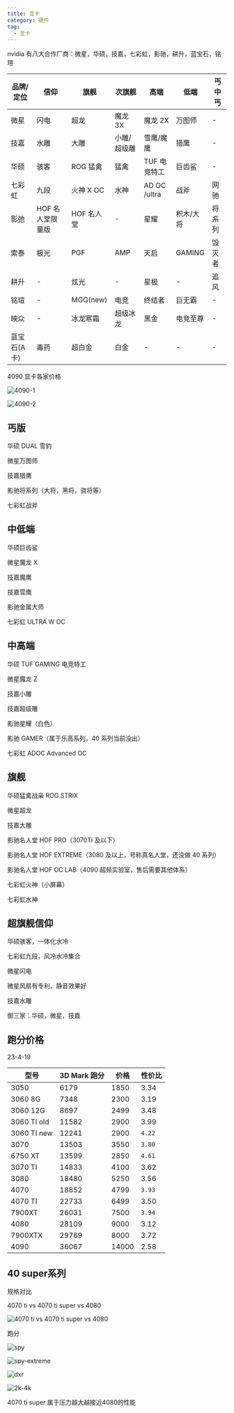 ```yaml
---
title: 显卡
category: 硬件
tag:
  - 显卡
---
```


nvidia 有八大合作厂商：微星，华硕，技嘉，七彩虹，影驰，耕升，蓝宝石，铭瑄

| 品牌/定位    | 信仰             | 旗舰       | 次旗舰      | 高端         | 低端      | 丐中丐 |
| ------------ | ---------------- | ---------- | ----------- | ------------ | --------- | ------ |
| 微星         | 闪电             | 超龙       | 魔龙 3X     | 魔龙 2X      | 万图师    | -      |
| 技嘉         | 水雕             | 大雕       | 小雕/超级雕 | 雪鹰/魔鹰    | 猎鹰      | -      |
| 华硕         | 骇客             | ROG 猛禽   | 猛禽        | TUF 电竞特工 | 巨齿鲨    | -      |
| 七彩虹       | 九段             | 火神 X OC  | 水神        | AD OC /ultra | 战斧      | 网驰   |
| 影弛         | HOF 名人堂限量版 | HOF 名人堂 | -           | 星耀         | 积木/大将 | 将系列 |
| 索泰         | 极光             | PGF        | AMP         | 天启         | GAMING    | 毁灭者 |
| 耕升         | -                | 炫光       | -           | 星极         | -         | 追风   |
| 铭瑄         | -                | MGG(new)   | 电竞        | 终结者       | 巨无霸    | -      |
| 映众         | -                | 冰龙寒霜   | 超级冰龙    | 黑金         | 电竞至尊  | -      |
| 蓝宝石(A 卡) | 毒药             | 超白金     | 白金        | -            | -         | -      |

4090 显卡各家价格

![4090-1](./assets/4090-1.png)

![4090-2](./assets/4090-2.png)

## 丐版

华硕 DUAL 雪豹

微星万图师

技嘉猎鹰

影驰将系列（大将，黑将，骁将等）

七彩虹战斧

## 中低端

华硕巨齿鲨

微星魔龙 X

技嘉魔鹰

技嘉雪鹰

影驰金属大师

七彩虹 ULTRA W OC

## 中高端

华硕 TUF GAMING 电竞特工

微星魔龙 Z

技嘉小雕

技嘉超级雕

影驰星耀（白色）

影驰 GAMER（属于乐高系列，40 系列当前没出）

七彩虹 ADOC Advanced OC

## 旗舰

华硕猛禽战枭 ROG STRIX

微星超龙

技嘉大雕

影驰名人堂 HOF PRO（3070Ti 及以下）

影驰名人堂 HOF EXTREME（3080 及以上，号称真名人堂，还没做 40 系列）

影驰名人堂 HOF OC LAB（4090 超频实验室，售后需要其他体系）

七彩虹火神（小屏幕）

七彩虹水神

## 超旗舰信仰

华硕骇客，一体化水冷

七彩虹九段，风冷水冷集合

微星闪电

微星风扇有专利，静音效果好

技嘉水雕

御三家：华硕，微星，技嘉

## 跑分价格

23-4-19

| 型号        | 3D Mark 跑分 | 价格  | 性价比 |
| ----------- | ------------ | ----- | ------ |
| 3050        | 6179         | 1850  | 3.34   |
| 3060 8G     | 7348         | 2300  | 3.19   |
| 3060 12G    | 8697         | 2499  | 3.48   |
| 3060 TI old | 11582        | 2900  | 3.99   |
| 3060 TI new | 12241        | 2900  | `4.22` |
| 3070        | 13503        | 3550  | `3.80` |
| 6750 XT     | 13599        | 2850  | `4.61` |
| 3070 TI     | 14833        | 4100  | 3.62   |
| 3080        | 18480        | 5250  | 3.56   |
| 4070        | 18852        | 4799  | `3.93` |
| 4070 TI     | 22733        | 6499  | 3.50   |
| 7900XT      | 26031        | 7500  | `3.94` |
| 4080        | 28109        | 9000  | 3.12   |
| 7900XTX     | 29769        | 8000  | 3.72   |
| 4090        | 36067        | 14000 | 2.58   |

## 40 super系列

规格对比

4070 ti vs 4070 ti super vs 4080

![4070 ti vs 4070 ti super vs 4080](./assets/4070.png)

跑分

![spy](./assets/4070-spy.png)

![spy-extreme](./assets/spy-extreme.png)

![dxr](./assets/4070-dxr.png)

![2k-4k](./assets/4070-2k-4k.png)

4070 ti super 属于压力越大越接近4080的性能
